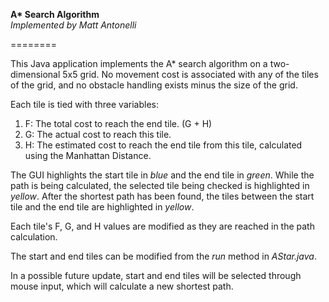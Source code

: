 <b>A* Search Algorithm</b><br />
<i>Implemented by Matt Antonelli</i>

========

This Java application implements the A* search algorithm on a two-dimensional 5x5 grid. No movement cost
is associated with any of the tiles of the grid, and no obstacle handling exists minus the size of the grid.

Each tile is tied with three variables:
<ol><li>F: The total cost to reach the end tile. (G + H)</li>
<li>G: The actual cost to reach this tile.</li>
<li>H: The estimated cost to reach the end tile from this tile, calculated using the Manhattan Distance.</li></ol>

The GUI highlights the start tile in <i>blue</i> and the end tile in <i>green</i>. While the path is being calculated, the
selected tile being checked is highlighted in <i>yellow</i>. After the shortest path has been found, the tiles between the
start tile and the end tile are highlighted in <i>yellow</i>.

Each tile's F, G, and H values are modified as they are reached in the path calculation.

The start and end tiles can be modified from the <i>run</i> method in <i>AStar.java</i>.

In a possible future update, start and end tiles will be selected through mouse input, which will calculate a new shortest path.